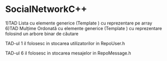 # SocialNetworkC++

1)TAD Lista cu elemente generice (Template <class T> ) cu reprezentare pe array
6)TAD Mulțime Ordonată cu elemente generice (Template <class T> ) cu reprezentare folosind un  arbore binar de căutare

TAD-ul 1 il folosesc in stocarea utilizatorilor in RepoUser.h

TAD-ul 6 il folosesc in stocarea mesajelor in RepoMessage.h
